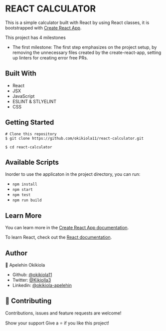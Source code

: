 # REACT CALCULATOR

This is a simple calculator built with React by using React classes, it is bootstrapped with [Create React App](https://github.com/facebook/create-react-app).

This project has 4 milestones
- The first milestone: The first step emphasizes on the project setup, by removing the unnecessary files created by the create-react-app, setting up linters for creating error free PRs.


## Built With
- React
- JSX
- JavaScript
- ESLINT & STLYELINT
- CSS

## Getting Started
```
# Clone this repository
$ git clone https://github.com/okikiola11/react-calculator.git

$ cd react-calculator
```

## Available Scripts

Inorder to use the applicaton in the project directory, you can run:

- `npm install`
- `npm start`
- `npm test`
- `npm run build`

## Learn More

You can learn more in the [Create React App documentation](https://facebook.github.io/create-react-app/docs/getting-started).

To learn React, check out the [React documentation](https://reactjs.org/).


## Author

👤 Apelehin Okikiola

- Github: [@okikiola11](https://github.com/okikiola11)
- Twitter: [@Kikiolla3](https://twitter.com/Kikiolla3)
- Linkedin: [@okikiola-apelehin](https://www.linkedin.com/in/okikiola-apelehin-459008122/)


## 🤝 Contributing
 Contributions, issues and feature requests are welcome!

Show your support Give a ⭐️ if you like this project!
